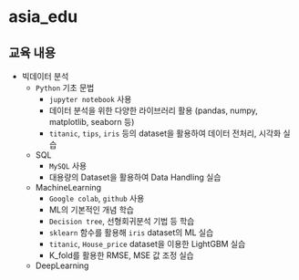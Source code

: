 # asia_edu
## 교육 내용
- 빅데이터 분석
  - `Python` 기초 문법
    + `jupyter notebook` 사용
    + 데이터 분석을 위한 다양한 라이브러리 활용 (pandas, numpy, matplotlib, seaborn 등)
    + `titanic`, `tips`, `iris` 등의 dataset을 활용하여 데이터 전처리, 시각화 실습
  - SQL
    - `MySQL` 사용
    - 대용량의 Dataset을 활용하여 Data Handling 실습
  - MachineLearning
    - `Google colab`, `github` 사용
    - ML의 기본적인 개념 학습
    - `Decision tree`, 선형회귀분석 기법 등 학습
    - `sklearn` 함수를 활용해 `iris` dataset의 ML 실습
    - `titanic`, `House_price` dataset을 이용한 LightGBM 실습
    - K_fold를 활용한 RMSE, MSE 값 조정 실습
  - DeepLearning
